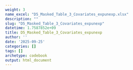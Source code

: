 ```yaml
---
weight: 3
name_excel: "D5_Masked_Table_3_Covariates_expunexp.xlsx"
description: ""
slug: "D5_Masked_Table_3_Covariates_expunexp"
datetime: 1.7587852e+09
title: D5_Masked_Table_3_Covariates_expunexp
author: ''
date: '2025-09-25'
categories: []
tags: []
archetype: codebook
output: html_document
---
```


<div class="tabcontent"></div>
